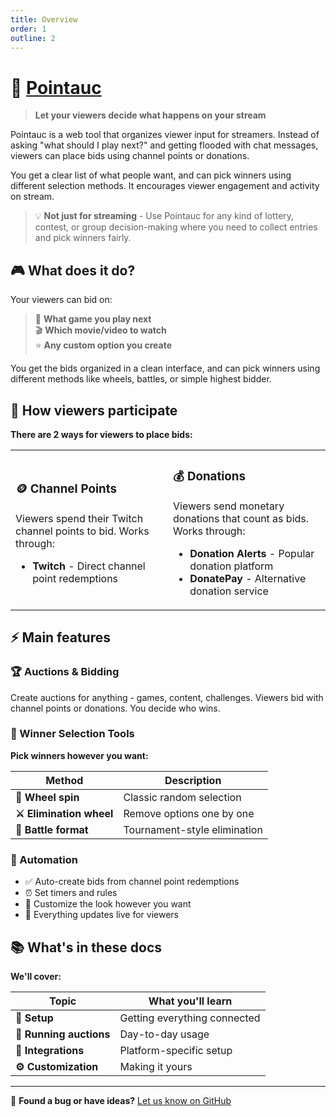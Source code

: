 ```yaml
---
title: Overview
order: 1
outline: 2
---
```


# 🎯 [Pointauc](https://pointauc.com)

> **Let your viewers decide what happens on your stream**

Pointauc is a web tool that organizes viewer input for streamers. Instead of asking "what should I play next?" and getting flooded with chat messages, viewers can place bids using channel points or donations.

You get a clear list of what people want, and can pick winners using different selection methods. It encourages viewer engagement and activity on stream.

> 💡 **Not just for streaming** - Use Pointauc for any kind of lottery, contest, or group decision-making where you need to collect entries and pick winners fairly.

## 🎮 What does it do?

Your viewers can bid on:

> 🎲 **What game you play next**  
> 🎬 **Which movie/video to watch**  
> ⭐ **Any custom option you create**

You get the bids organized in a clean interface, and can pick winners using different methods like wheels, battles, or simple highest bidder.

## 👥 How viewers participate

**There are 2 ways for viewers to place bids:**

<table>
<tbody>
<tr>
<td width="50%">

### 🪙 **Channel Points**

Viewers spend their Twitch channel points to bid. Works through:

- **Twitch** - Direct channel point redemptions

</td>
<td width="50%">

### 💰 **Donations**

Viewers send monetary donations that count as bids. Works through:

- **Donation Alerts** - Popular donation platform
- **DonatePay** - Alternative donation service

</td>
</tr>
</tbody>
</table>

## ⚡ Main features

### 🏆 Auctions & Bidding

Create auctions for anything - games, content, challenges. Viewers bid with channel points or donations. You decide who wins.

### 🎯 Winner Selection Tools

**Pick winners however you want:**

| Method                   | Description                  |
| ------------------------ | ---------------------------- |
| **🎡 Wheel spin**        | Classic random selection     |
| **⚔️ Elimination wheel** | Remove options one by one    |
| **👑 Battle format**     | Tournament-style elimination |

### 🤖 Automation

- ✅ Auto-create bids from channel point redemptions
- ⏰ Set timers and rules
- 🎨 Customize the look however you want
- 🔄 Everything updates live for viewers

## 📚 What's in these docs

**We'll cover:**

| Topic                   | What you'll learn            |
| ----------------------- | ---------------------------- |
| **🚀 Setup**            | Getting everything connected |
| **🎯 Running auctions** | Day-to-day usage             |
| **🔌 Integrations**     | Platform-specific setup      |
| **⚙️ Customization**    | Making it yours              |

---

💬 **Found a bug or have ideas?** [Let us know on GitHub](https://github.com/Pointauc/pointauc_frontend/issues)
